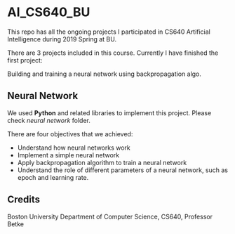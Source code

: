 # AI_CS640_BU

This repo has all the ongoing projects I participated in CS640 Artificial Intelligence during 2019 Spring at BU.

There are 3 projects included in this course. Currently I have finished the first project: 

Building and training a neural network using backpropagation algo. 

## Neural Network

We used **Python** and related libraries to implement this project. Please check *neural network* folder. 

There are four objectives that we achieved:

- Understand how neural networks work 
- Implement a simple neural network 
- Apply backpropagation algorithm to train a neural network 
- Understand the role of different parameters of a neural network, such as epoch and learning rate.



## Credits

Boston University Department of Computer Science, CS640, Professor Betke